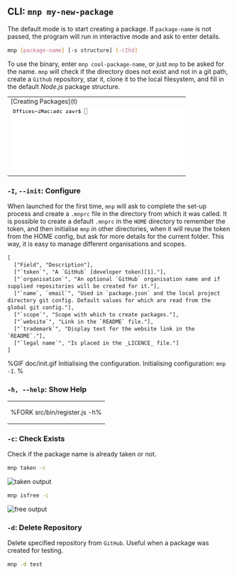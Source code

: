 
## CLI: `mnp my-new-package`

The default mode is to start creating a package. If `package-name` is not passed, the program will run in interactive mode and ask to enter details.

```sh
mnp [package-name] [-s structure] [-cIhd]
```

To use the binary, enter `mnp cool-package-name`, or just `mnp` to be asked for the name. `mnp` will check if the directory does not exist and not in a git path, create a `Github` repository, star it, clone it to the local filesystem, and fill in the default _Node.js_ package structure.

<table>
<tbody>
<tr>
</tr>
<tr>
<td>[Creating Packages](t)</td>
</tr>
<tr>
<td><img src="doc/create.gif" alt="Creating a new package."></td>
</tr></tbody></table>

<!-- ```fs
Please give package name: mynewpackage
# mynewpackage
Description: example-package
Cloning into './mynewpackage'...
Setting user Author<author@testt.cc>...
Cloned the structure to /mynewpackage
Created new repository: https://github.com/org/mynewpackage#readme
``` -->

<!-- ### Create a Package -->


<!-- ![creation process](https://sobes.s3.eu-west-2.amazonaws.com/mnp-make.gif)

```bash
cd ~/packages
mnp my-example-package # create a new package
cd my-example-package
yarn # install dependencies
code . # write test, src code
yarn t
git add .
git commit -m 'a feature'
npm version
git push --follow-tags
npm publish
``` -->

<!-- Documentary: to run a program and answer the questions with stdin  -->

### `-I`, `--init`: Configure

When launched for the first time, `mnp` will ask to complete the set-up process and create a `.mnprc` file in the directory from which it was called. It is possible to create a default `.mnprc` in the `HOME` directory to remember the token, and then initialise `mnp` in other directories, when it will reuse the token from the HOME config, but ask for more details for the current folder. This way, it is easy to manage different organisations and scopes.

```table
[
  ["Field", "Description"],
  ["`token`", "A `GitHub` [developer token][1]."],
  ["`organisation`", "An optional `GitHub` organisation name and if supplied repositories will be created for it."],
  ["`name`, `email`", "Used in `package.json` and the local project directory git config. Default values for which are read from the global git config."],
  ["`scope`", "Scope with which to create packages."],
  ["`website`", "Link in the `README` file."],
  ["`trademark`", "Display text for the website link in the `README`."],
  ["`legal name`", "Is placed in the _LICENCE_ file."]
]
```

%GIF doc/init.gif
Initialising the configuration.
Initialising configuration: <code>mnp -I</code>.
%

### `-h, --help`: Show Help

<table>
<tbody>
<tr></tr>
<tr>
<td>

%FORK src/bin/register.js -h%
</td>
</tr>
</tbody>
</table>

### `-c`: Check Exists

Check if the package name is already taken or not.

```sh
mnp taken -c
```

![taken output](doc/taken.png)

```sh
mnp isfree -c
```

![free output](doc/free.png)

### `-d`: Delete Repository

Delete specified repository from `GitHub`. Useful when a package was created for testing.

```sh
mnp -d test
```


<!-- ![configuration process](https://sobes.s3.eu-west-2.amazonaws.com/mnp-config2.gif) -->

